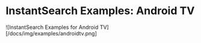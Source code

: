 # InstantSearch Examples: Android TV 

![InstantSearch Examples for Android TV][/docs/img/examples/androidtv.png]
